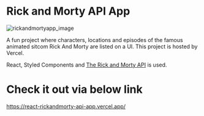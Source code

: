 # Rick and Morty API App

![rickandmortyapp_image](https://i.imgur.com/5xWFRLr.png)

A fun project where characters, locations and episodes of the famous animated sitcom Rick And Morty are listed on a UI. This project is hosted by Vercel.

React, Styled Components and [The Rick and Morty API](https://rickandmortyapi.com/) is used.

# Check it out via below link
https://react-rickandmorty-api-app.vercel.app/
